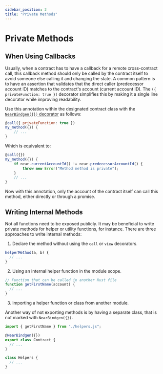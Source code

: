```yaml
---
sidebar_position: 2
title: "Private Methods"
---
```


# Private Methods

## When Using Callbacks

Usually, when a contract has to have a callback for a remote cross-contract call, this callback method should only be called by the contract itself to avoid someone else calling it and changing the state. A common pattern is to have an assertion that validates that the direct caller (predecessor account ID) matches to the contract's account (current account ID). The `({ privateFunction: true })` decorator simplifies this by making it a single line decorator while improving readability.

Use this annotation within the designated contract class with the [`NearBindgen({})` decorator](../contract-structure/near-bindgen.md) as follows:

```js
@call({ privateFunction: true })
my_method({}) {
    // ...
}
```

Which is equivalent to:

```js
@call({})
my_method({}) {
    if near.currentAccountId() != near.predecessorAccountId() {
        throw new Error("Method method is private");
    }
    // ...
}
```

Now with this annotation, only the account of the contract itself can call this method, either directly or through a promise.

## Writing Internal Methods

Not all functions need to be exposed publicly. It may be beneficial to write private methods for helper or utility functions, for instance. There are three approaches to write internal methods:

1. Declare the method without using the `call` or `view` decorators.

```js
helperMethod(a, b) {
  // ...
}
```

2. Using an internal helper function in the module scope.

```javascript
// Function that can be called in another Rust file
function getFirstName(account) {
  // ...
}
```

3. Importing a helper function or class from another module.

Another way of not exporting methods is by having a separate class, that is not marked with `NearBindgen({})`.

```js
import { getFirstName } from "./helpers.js";

@NearBindgen({})
export class Contract {
  // ...
}

class Helpers {
  // ...
}
```
